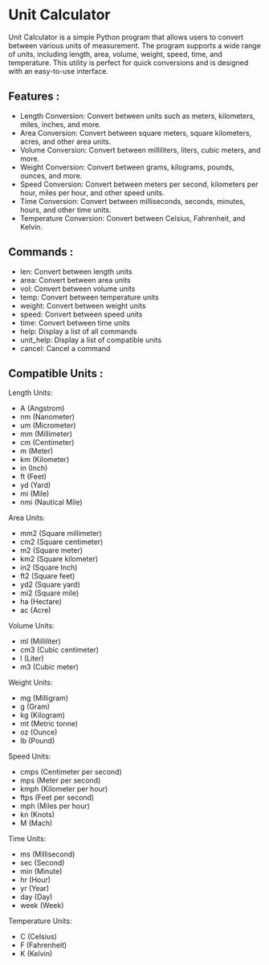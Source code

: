 # Unit Calculator

Unit Calculator is a simple Python program that allows users to convert between various units of measurement. The program supports a wide range of units, including length, area, volume, weight, speed, time, and temperature. This utility is perfect for quick conversions and is designed with an easy-to-use interface.

## Features :

- Length Conversion: Convert between units such as meters, kilometers, miles, inches, and more.
- Area Conversion: Convert between square meters, square kilometers, acres, and other area units.
- Volume Conversion: Convert between milliliters, liters, cubic meters, and more.
- Weight Conversion: Convert between grams, kilograms, pounds, ounces, and more.
- Speed Conversion: Convert between meters per second, kilometers per hour, miles per hour, and other speed units.
- Time Conversion: Convert between milliseconds, seconds, minutes, hours, and other time units.
- Temperature Conversion: Convert between Celsius, Fahrenheit, and Kelvin.

## Commands :
 
- len: Convert between length units
- area: Convert between area units
- vol: Convert between volume units
- temp: Convert between temperature units
- weight: Convert between weight units
- speed: Convert between speed units
- time: Convert between time units
- help: Display a list of all commands
- unit_help: Display a list of compatible units
- cancel: Cancel a command

## Compatible Units :

Length Units:
- A (Angstrom)
- nm (Nanometer)
- um (Micrometer)
- mm (Millimeter)
- cm (Centimeter)
- m (Meter)
- km (Kilometer)
- in (Inch)
- ft (Feet)
- yd (Yard)
- mi (Mile)
- nmi (Nautical Mile)

Area Units:
- mm2 (Square millimeter)
- cm2 (Square centimeter)
- m2 (Square meter)
- km2 (Square kilometer)
- in2 (Square Inch)
- ft2 (Square feet)
- yd2 (Square yard)
- mi2 (Square mile)
- ha (Hectare)
- ac (Acre)

Volume Units:
- ml (Milliliter)
- cm3 (Cubic centimeter)
- l (Liter)
- m3 (Cubic meter)

Weight Units:
- mg (Milligram)
- g (Gram)
- kg (Kilogram)
- mt (Metric tonne)
- oz (Ounce)
- lb (Pound)

Speed Units:
- cmps (Centimeter per second)
- mps (Meter per second)
- kmph (Kilometer per hour)
- ftps (Feet per second)
- mph (Miles per hour)
- kn (Knots)
- M (Mach)

Time Units:
- ms (Millisecond)
- sec (Second)
- min (Minute)
- hr (Hour)
- yr (Year)
- day (Day)
- week (Week)

Temperature Units:
- C (Celsius)
- F (Fahrenheit)
- K (Kelvin)
